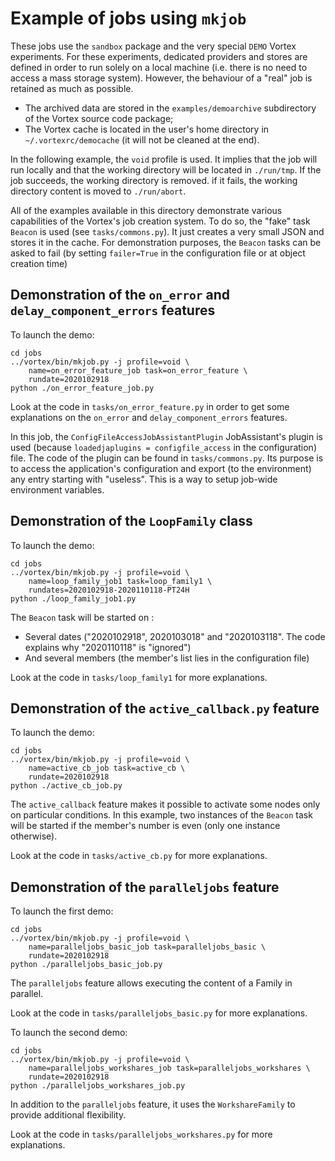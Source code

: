 # Example of jobs using `mkjob`

These jobs use the `sandbox` package and the very special `DEMO`
Vortex experiments. For these experiments, dedicated providers and stores
are defined in order to run solely on a local machine (i.e. there is no need
to access a mass storage system). However, the behaviour of a "real" job
is retained as much as possible.

* The archived data are stored in the `examples/demoarchive` subdirectory of
  the Vortex source code package;
* The Vortex cache is located in the user's home directory in
  `~/.vortexrc/democache` (it will not be cleaned at the end).

In the following example, the `void` profile is used. It implies that the
job will run locally and that the working directory will be located in
`./run/tmp`. If the job succeeds, the working directory is removed. if it
fails, the working directory content is moved to `./run/abort`. 

All of the examples available in this directory demonstrate various capabilities
of the Vortex's job creation system. To do so, the "fake" task `Beacon` is used
(see `tasks/commons.py`). It just creates a very small JSON and stores it in
the cache. For demonstration purposes, the `Beacon` tasks can be asked to fail
(by setting `failer=True` in the configuration file or at object creation time)  

## Demonstration of the `on_error` and `delay_component_errors` features

To launch the demo:
    
    cd jobs
    ../vortex/bin/mkjob.py -j profile=void \
        name=on_error_feature_job task=on_error_feature \
        rundate=2020102918
    python ./on_error_feature_job.py

Look at the code in `tasks/on_error_feature.py` in order to get some
explanations on the `on_error` and `delay_component_errors` features.

In this job, the `ConfigFileAccessJobAssistantPlugin` JobAssistant's plugin
is used (because `loadedjaplugins = configfile_access` in the configuration)
file. The code of the plugin can be found in `tasks/commons.py`. Its purpose
is to access the application's configuration and export (to the environment)
any entry starting with "useless". This is a way to setup job-wide
environment variables.

## Demonstration of the `LoopFamily` class

To launch the demo:
    
    cd jobs
    ../vortex/bin/mkjob.py -j profile=void \
        name=loop_family_job1 task=loop_family1 \
        rundates=2020102918-2020110118-PT24H
    python ./loop_family_job1.py

The `Beacon` task will be started on :

* Several dates ("2020102918", 2020103018" and "2020103118".
  The code explains why "2020110118" is "ignored")
* And several members (the member's list lies in the configuration file)

Look at the code in `tasks/loop_family1` for more explanations.

## Demonstration of the `active_callback.py` feature

To launch the demo:
    
    cd jobs
    ../vortex/bin/mkjob.py -j profile=void \
        name=active_cb_job task=active_cb \
        rundate=2020102918
    python ./active_cb_job.py

The `active_callback` feature makes it possible to activate some nodes only on particular
conditions. In this example, two instances of the `Beacon` task will be
started if the member's number is even (only one instance otherwise).

Look at the code in `tasks/active_cb.py` for more explanations.

## Demonstration of the `paralleljobs` feature

To launch the first demo:
    
    cd jobs
    ../vortex/bin/mkjob.py -j profile=void \
        name=paralleljobs_basic_job task=paralleljobs_basic \
        rundate=2020102918
    python ./paralleljobs_basic_job.py

The `paralleljobs` feature allows executing the content of a Family in parallel. 

Look at the code in `tasks/paralleljobs_basic.py` for more explanations.

To launch the second demo:
    
    cd jobs
    ../vortex/bin/mkjob.py -j profile=void \
        name=paralleljobs_workshares_job task=paralleljobs_workshares \
        rundate=2020102918
    python ./paralleljobs_workshares_job.py

In addition to the `paralleljobs` feature, it uses the `WorkshareFamily` to
provide additional flexibility.

Look at the code in `tasks/paralleljobs_workshares.py` for more explanations.
